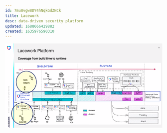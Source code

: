```yaml
---
id: 7mu8vgw8DY4hNqkGdZNCk
title: Lacework
desc: data-driven security platform
updated: 1688666429882
created: 1635976590310
---
```


![](/assets/images/2023-07-06-10-56-19.png)



